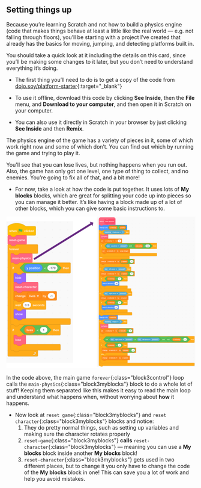## Setting things up

Because you’re learning Scratch and not how to build a physics engine (code that makes things behave at least a little like the real world — e.g. not falling through floors), you’ll be starting with a project I’ve created that already has the basics for moving, jumping, and detecting platforms built in.

You should take a quick look at it including the details on this card, since you’ll be making some changes to it later, but you don’t need to understand everything it’s doing.

+ The first thing you’ll need to do is to get a copy of the code from [dojo.soy/platform-starter](http://dojo.soy/platform-starter){:target="_blank"} 

+ To use it offline, download this code by clicking **See Inside**, then the **File** menu, and **Download to your computer**, and then open it in Scratch on your computer.

+ You can also use it directly in Scratch in your browser by just clicking **See Inside** and then **Remix**.

The physics engine of the game has a variety of pieces in it, some of which work right now and some of which don’t. You can find out which by running the game and trying to play it.

You'll see that you can lose lives, but nothing happens when you run out. Also, the game has only got one level, one type of thing to collect, and no enemies. You’re going to fix all of that, and a bit more!

+ For now, take a look at how the code is put together. It uses lots of **My blocks** blocks, which are great for splitting your code up into pieces so you can manage it better. It’s like having a block made up of a lot of other blocks, which you can give some basic instructions to.

![](images/setup2and3.png)

In the code above, the main game `forever`{:class="block3control"} loop calls the `main-physics`{:class="block3myblocks"} block to do a whole lot of stuff! Keeping them separated like this makes it easy to read the main loop and understand what happens when, without worrying about **how** it happens.
 

+ Now look at `reset game`{:class="block3myblocks"} and `reset character`{:class="block3myblocks"} blocks and notice:
    1. They do pretty normal things, such as setting up variables and making sure the character rotates properly
    2. `reset-game`{:class="block3myblocks"} **calls** `reset-character`{:class="block3myblocks"} — meaning you can use a **My blocks** block inside another **My blocks** block!
    3. `reset-character`{:class="block3myblocks"} gets used in two different places, but to change it you only have to change the code of the **My blocks** block in one! This can save you a lot of work and help you avoid mistakes.
